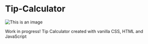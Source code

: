 # Tip-Calculator
![This is an image](https://i.imgur.com/LEqJyuD.jpeg)

Work in progress!
Tip Calculator created with vanilla CSS, HTML and JavaScript
